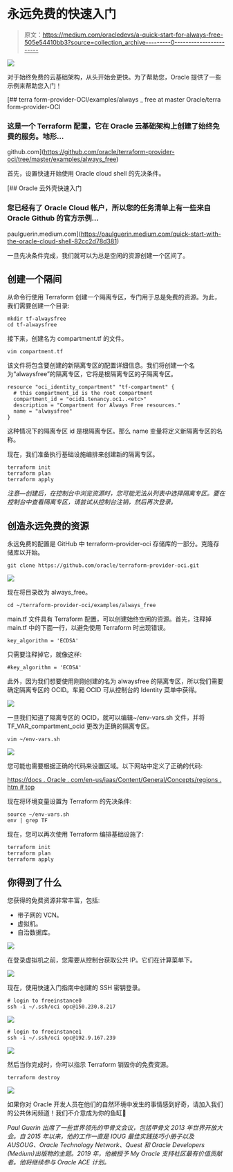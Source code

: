 # 永远免费的快速入门

> 原文：<https://medium.com/oracledevs/a-quick-start-for-always-free-505e54410bb3?source=collection_archive---------0----------------------->

![](img/b33a7364a8aca2f2a3bcb7cdc5cf548e.png)

对于始终免费的云基础架构，从头开始会更快。为了帮助您，Oracle 提供了一些示例来帮助您入门！

[](https://github.com/oracle/terraform-provider-oci/tree/master/examples/always_free) [## terra form-provider-OCI/examples/always _ free at master Oracle/terra form-provider-OCI

### 这是一个 Terraform 配置，它在 Oracle 云基础架构上创建了始终免费的服务。地形…

github.com](https://github.com/oracle/terraform-provider-oci/tree/master/examples/always_free) 

首先，设置快速开始使用 Oracle cloud shell 的先决条件。

[](https://paulguerin.medium.com/quick-start-with-the-oracle-cloud-shell-82cc2d78d381) [## Oracle 云外壳快速入门

### 您已经有了 Oracle Cloud 帐户，所以您的任务清单上有一些来自 Oracle Github 的官方示例…

paulguerin.medium.com](https://paulguerin.medium.com/quick-start-with-the-oracle-cloud-shell-82cc2d78d381) 

一旦先决条件完成，我们就可以为总是空闲的资源创建一个区间了。

## 创建一个隔间

从命令行使用 Terraform 创建一个隔离专区，专门用于总是免费的资源。为此，我们需要创建一个目录:

```
mkdir tf-alwaysfree
cd tf-alwaysfree
```

接下来，创建名为 compartment.tf 的文件。

```
vim compartment.tf
```

该文件将包含要创建的新隔离专区的配置详细信息。我们将创建一个名为“alwaysfree”的隔离专区，它将是根隔离专区的子隔离专区。

```
resource "oci_identity_compartment" "tf-compartment" {
  # this compartment_id is the root compartment
  compartment_id = "ocid1.tenancy.oc1..<etc>"
  description = "Compartment for Always Free resources."
  name = "alwaysfree"
}
```

这种情况下的隔离专区 id 是根隔离专区。那么 name 变量将定义新隔离专区的名称。

现在，我们准备执行基础设施编排来创建新的隔离专区。

```
terraform init
terraform plan
terraform apply
```

*注意—创建后，在控制台中浏览资源时，您可能无法从列表中选择隔离专区。要在控制台中查看隔离专区，请尝试从控制台注销，然后再次登录。*

## 创造永远免费的资源

永远免费的配置是 GitHub 中 terraform-provider-oci 存储库的一部分。克隆存储库以开始。

```
git clone https://github.com/oracle/terraform-provider-oci.git
```

![](img/fe2c77e358a2079d590d449b7a659d0f.png)

现在将目录改为 always_free。

```
cd ~/terraform-provider-oci/examples/always_free
```

main.tf 文件具有 Terraform 配置，可以创建始终空闲的资源。首先，注释掉 main.tf 中的下面一行，以避免使用 Terraform 时出现错误。

```
key_algorithm = 'ECDSA'
```

只需要注释掉它，就像这样:

```
#key_algorithm = 'ECDSA'
```

此外，因为我们想要使用刚刚创建的名为 alwaysfree 的隔离专区，所以我们需要确定隔离专区的 OCID。车厢 OCID 可从控制台的 Identity 菜单中获得。

![](img/9616731a308492d05bda11d455d2d924.png)

一旦我们知道了隔离专区的 OCID，就可以编辑~/env-vars.sh 文件，并将 TF_VAR_compartment_ocid 更改为正确的隔离专区。

```
vim ~/env-vars.sh
```

![](img/ffed04d0028e81d7c4824fbaba28cd9f.png)

您可能也需要根据正确的代码来设置区域。以下网站中定义了正确的代码:

[https://docs . Oracle . com/en-us/iaas/Content/General/Concepts/regions . htm # top](https://docs.oracle.com/en-us/iaas/Content/General/Concepts/regions.htm#top)

现在将环境变量设置为 Terraform 的先决条件:

```
source ~/env-vars.sh
env | grep TF
```

现在，您可以再次使用 Terraform 编排基础设施了:

```
terraform init
terraform plan
terraform apply
```

## 你得到了什么

您获得的免费资源非常丰富，包括:

*   带子网的 VCN。
*   虚拟机。
*   自治数据库。

![](img/0368f845d2794a6a530ca25f187fb067.png)

在登录虚拟机之前，您需要从控制台获取公共 IP。它们在计算菜单下。

![](img/38bfa19af5262329676870f739451c65.png)

现在，使用快速入门指南中创建的 SSH 密钥登录。

```
# login to freeinstance0
ssh -i ~/.ssh/oci opc@150.230.8.217
```

![](img/cec5cb2529555b9e10547c528d785fb2.png)

```
# login to freeinstance1
ssh -i ~/.ssh/oci opc@192.9.167.239
```

![](img/46a5e8f4b7ef871af3f79846f8d78f3b.png)

然后当你完成时，你可以指示 Terraform 销毁你的免费资源。

```
terraform destroy
```

![](img/556dcec0ef2b724b59eb3049a96dbd5c.png)

如果你对 Oracle 开发人员在他们的自然环境中发生的事情感到好奇，请加入我们的公共休闲频道！我们不介意成为你的鱼缸🐠

*Paul Guerin 出席了一些世界领先的甲骨文会议，包括甲骨文 2013 年世界开放大会。自 2015 年以来，他的工作一直是 IOUG 最佳实践技巧小册子以及 AUSOUG、Oracle Technology Network、Quest 和 Oracle Developers (Medium)出版物的主题。2019 年，他被授予 My Oracle 支持社区最有价值贡献者。他将继续参与 Oracle ACE 计划。*
